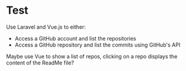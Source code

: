 # Test #

Use Laravel and Vue.js to either:

  - Access a GitHub account and list the repositories
  - Access a GitHub repository and list the commits using GitHub's API

Maybe use Vue to show a list of repos, clicking on a repo displays the content of the ReadMe file?
